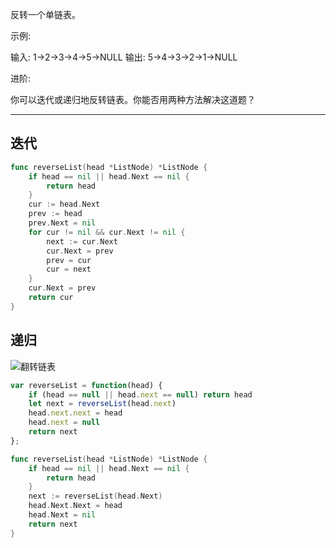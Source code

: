 反转一个单链表。

示例:

输入: 1->2->3->4->5->NULL
输出: 5->4->3->2->1->NULL

进阶:

你可以迭代或递归地反转链表。你能否用两种方法解决这道题？

---


## 迭代

```go
func reverseList(head *ListNode) *ListNode {
    if head == nil || head.Next == nil {
		return head
	}
	cur := head.Next
	prev := head
	prev.Next = nil
	for cur != nil && cur.Next != nil {
		next := cur.Next
		cur.Next = prev
		prev = cur
		cur = next
	}
	cur.Next = prev
	return cur
}
```

## 递归

![翻转链表](https://github.com/muyids/leetcode/raw/master/algorithms/images/206.reverse-linked-list.png)

```javascript
var reverseList = function(head) {
    if (head == null || head.next == null) return head
    let next = reverseList(head.next)
    head.next.next = head
    head.next = null
    return next
};
```

```go
func reverseList(head *ListNode) *ListNode {
    if head == nil || head.Next == nil {
        return head
    }
    next := reverseList(head.Next)
    head.Next.Next = head
    head.Next = nil
    return next
}
```
